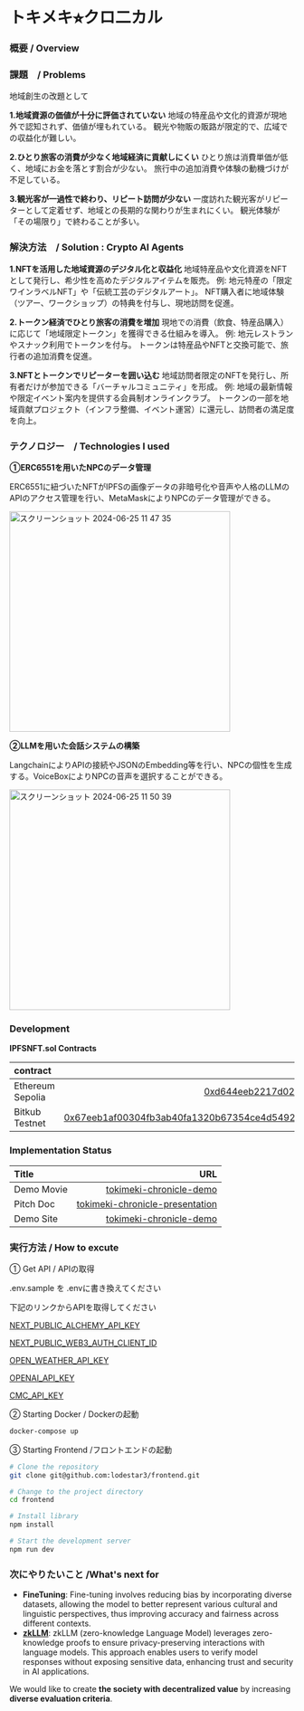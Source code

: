 # トキメキ⭐︎クロ二カル 

### 概要 / Overview


### 課題　/ Problems
地域創生の改題として

**1.地域資源の価値が十分に評価されていない**
地域の特産品や文化的資源が現地外で認知されず、価値が埋もれている。
観光や物販の販路が限定的で、広域での収益化が難しい。

**2.ひとり旅客の消費が少なく地域経済に貢献しにくい**
ひとり旅は消費単価が低く、地域にお金を落とす割合が少ない。
旅行中の追加消費や体験の動機づけが不足している。

**3.観光客が一過性で終わり、リピート訪問が少ない**
一度訪れた観光客がリピーターとして定着せず、地域との長期的な関わりが生まれにくい。
観光体験が「その場限り」で終わることが多い。

### 解決方法　/ Solution : Crypto AI Agents

**1.NFTを活用した地域資源のデジタル化と収益化**
地域特産品や文化資源をNFTとして発行し、希少性を高めたデジタルアイテムを販売。
例: 地元特産の「限定ワインラベルNFT」や「伝統工芸のデジタルアート」。
NFT購入者に地域体験（ツアー、ワークショップ）の特典を付与し、現地訪問を促進。

**2.トークン経済でひとり旅客の消費を増加**
現地での消費（飲食、特産品購入）に応じて「地域限定トークン」を獲得できる仕組みを導入。
例: 地元レストランやスナック利用でトークンを付与。
トークンは特産品やNFTと交換可能で、旅行者の追加消費を促進。

**3.NFTとトークンでリピーターを囲い込む**
地域訪問者限定のNFTを発行し、所有者だけが参加できる「バーチャルコミュニティ」を形成。
例: 地域の最新情報や限定イベント案内を提供する会員制オンラインクラブ。
トークンの一部を地域貢献プロジェクト（インフラ整備、イベント運営）に還元し、訪問者の満足度を向上。

### テクノロジー　/ Technologies I used

**①ERC6551を用いたNPCのデータ管理**

ERC6551に紐づいたNFTがIPFSの画像データの非暗号化や音声や人格のLLMのAPIのアクセス管理を行い、MetaMaskによりNPCのデータ管理ができる。

<img width="390" alt="スクリーンショット 2024-06-25 11 47 35" src="https://github.com/lodestar3/frontend/assets/31527310/8a5d0bfc-afb5-46de-aa94-f2132965c22e">

**②LLMを用いた会話システムの構築**

LangchainによりAPIの接続やJSONのEmbedding等を行い、NPCの個性を生成する。VoiceBoxによりNPCの音声を選択することができる。

<img width="390" alt="スクリーンショット 2024-06-25 11 50 39" src="https://github.com/lodestar3/frontend/assets/31527310/1261f1ad-8f88-43d4-ac02-75d67a278adb">

### Development

**IPFSNFT.sol Contracts**

| contract                   |                                                                                                                   contract address |
| :------------------------- | ---------------------------------------------------------------------------------------------------------------------------------: |
| Ethereum Sepolia    | [0xd644eeb2217d02f167e8865fff55079fc140e971](https://sepolia.etherscan.io/address/0xd644eeb2217d02f167e8865fff55079fc140e971)|
| Bitkub Testnet    | [0x67eeb1af00304fb3ab40fa1320b67354ce4d5492011c0cc642887a866b504e8e](https://testnet.bkcscan.com/tx/0x67eeb1af00304fb3ab40fa1320b67354ce4d5492011c0cc642887a866b504e8e)|

### Implementation Status

| Title          |                                                              URL |
| :------------- | ---------------------------------------------------------------: |
| Demo Movie      |                                      [tokimeki-chronicle-demo](https://youtu.be/agQj5_Lpucc)|
| Pitch Doc    |   [tokimeki-chronicle-presentation](https://www.canva.com/design/DAGchHryAAA/sK3Zmk4uzxb20zobgVyPXw/edit?utm_content=DAGchHryAAA&utm_campaign=designshare&utm_medium=link2&utm_source=sharebutton) |
| Demo Site     |                                 [tokimeki-chronicle-demo](https://tpfsg35rib.ap-northeast-1.awsapprunner.com/evaluate-1)| 


###  実行方法 / How to excute 
① Get API / APIの取得

.env.sample を .envに書き換えてください

下記のリンクからAPIを取得してください

  [NEXT_PUBLIC_ALCHEMY_API_KEY](https://www.alchemy.com/)
  
  [NEXT_PUBLIC_WEB3_AUTH_CLIENT_ID](https://web3auth.io/)

  [OPEN_WEATHER_API_KEY](https://hibi-update.org/other/openweathermap-api/)
  
  [OPENAI_API_KEY](https://platform.openai.com/api-keys)

  [CMC_API_KEY](https://coinmarketcap.com/api/)
  

② Starting Docker / Dockerの起動
```bash
docker-compose up
```

③ Starting Frontend /フロントエンドの起動
```bash
# Clone the repository
git clone git@github.com:lodestar3/frontend.git

# Change to the project directory
cd frontend

# Install library
npm install 

# Start the development server
npm run dev
```

### 次にやりたいこと /What's next for
- **FineTuning**: Fine-tuning involves reducing bias by incorporating diverse datasets, allowing the model to better represent various cultural and linguistic perspectives, thus improving accuracy and fairness across different contexts.
- **[zkLLM](https://github.com/jvhs0706/zkllm-ccs2024)**: zkLLM (zero-knowledge Language Model) leverages zero-knowledge proofs to ensure privacy-preserving interactions with language models. This approach enables users to verify model responses without exposing sensitive data, enhancing trust and security in AI applications.

We would like to create **the society with decentralized value** by increasing **diverse evaluation criteria**.

